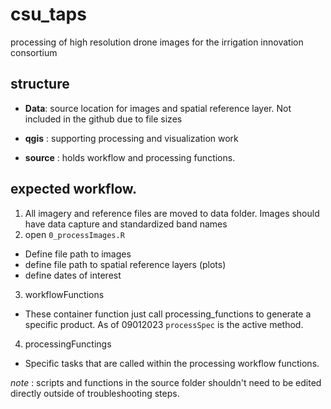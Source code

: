 # csu_taps
processing of high resolution drone images for the irrigation innovation consortium

## structure 

- **Data**: source location for images and spatial reference layer. Not included in the github due to file sizes

- **qgis** : supporting processing and visualization work

- **source** : holds workflow and processing functions. 


## expected workflow. 
1. All imagery and reference files are moved to data folder. Images should have data capture and standardized band names 
2. open `0_processImages.R`
  - Define file path to images
  - define file path to spatial reference layers (plots)
  - define dates of interest 
  
3. workflowFunctions
  - These container function just call processing_functions to generate a specific product. As of 09012023 `processSpec` is the active method. 
  
4. processingFunctings
  - Specific tasks that are called within the processing workflow functions. 
  
*note* : scripts and functions in the source folder shouldn't need to be edited directly outside of troubleshooting steps. 

